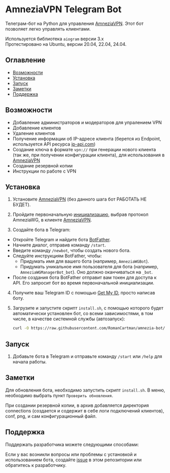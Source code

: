 # AmneziaVPN Telegram Bot

Телеграм-бот на Python для управления [AmneziaVPN](https://github.com/amnezia-vpn/amnezia-client). Этот бот позволяет легко управлять клиентами.  

Используется библиотека `aiogram` версии 3.x  
Протестировано на Ubuntu, версии 20.04, 22.04, 24.04.

## Оглавление

- [Возможности](#возможности)
- [Установка](#установка)
- [Запуск](#запуск)
- [Заметки](#заметки)
- [Поддержка](#поддержка)

## Возможности

- Добавление администраторов и модераторов для упралением VPN
- Добавление клиентов
- Удаление клиентов
- Получение информации об IP-адресе клиента (берется из Endpoint, используется API ресурса [ip-api.com](http://ip-api.com))
- Создание ключа в формате `vpn://` при генерации нового клиента (так же, при получении конфигурации клиента), для использования в [AmneziaVPN](https://github.com/amnezia-vpn/amnezia-client)
- Создание резервной копии
- Инструкции по работе с VPN

## Установка

1. Установите [AmneziaVPN](https://github.com/amnezia-vpn/amnezia-client) (без данного шага бот РАБОТАТЬ НЕ БУДЕТ).
2. Пройдите первоначальную [инициализацию](https://docs.amnezia.org/ru/documentation/instructions/install-vpn-on-server/), выбрав протокол AmneziaWG, в клиенте [AmneziaVPN](https://github.com/amnezia-vpn/amnezia-client).

3. Создайте бота в Telegram:

- Откройте Telegram и найдите бота [BotFather](https://t.me/BotFather).
- Начните диалог, отправив команду `/start`.
- Введите команду `/newbot`, чтобы создать нового бота.
- Следуйте инструкциям BotFather, чтобы:
    - Придумать имя для вашего бота (например, `AmneziaWGBot`).
    - Придумать уникальное имя пользователя для бота (например, `AmneziaWGManagerBot_bot`). Оно должно оканчиваться на `_bot`.
- После создания бота BotFather отправит вам токен для доступа к API. Его запросит бот во время первоначальной инициализации.

4. Получите ваш Telegram ID с помощью [Get My ID](https://t.me/getmyid_bot), просто написав боту. 

5. Загрузите и запустите скрипт `install.sh`, с помощью которого будет автоматически установлен бот, со всеми зависимостями, в том числе, в качестве системной службы (автозапуск):

    ```bash
    curl -O https://raw.githubusercontent.com/RomanCartman/amnezia-bot/refs/heads/main/install.sh && chmod +x install.sh && ./install.sh
    ```

## Запуск

1. Добавьте бота в Telegram и отправьте команду `/start` или `/help` для начала работы.

## Заметки

Для обновления бота, необходимо запустить скрипт `install.sh`. В меню, необходимо выбрать пункт `Проверить обновления`.

При создании резервной копии, в архив добавляется директория connections (создается и содержит в себе логи подключений клиентов), conf, png, и сам конфигурационный файл. 

## Поддержка

Поддержать разработчика можете следующими способами:


Если у вас возникли вопросы или проблемы с установкой и использованием бота, создайте [issue](https://github.com/stevefoxru/amnezia-bot/issues) в этом репозитории или обратитесь к разработчику.
